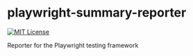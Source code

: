 # playwright-summary-reporter

[![MIT License](http://img.shields.io/badge/license-MIT-blue.svg?style=flat)](LICENSE)

Reporter for the Playwright testing framework
